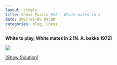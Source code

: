 ```yaml
---
layout: single
title: Chess Puzzle #22 - White mates in 2
date: 2007-05-05 09:00
categories: blog, Chess
---
```

<strong>White to play, White mates in 2 [N. A. bakke 1972]</strong>

<img src="http://www.abluestar.com/scripts/chess_image.php?ff=5K2/1P1R4/P1kN4/7R/8/8/8/8" />

<!--more-->
<a href="javascript:ReverseContentDisplay('chess_solution')">[Show Solution]</a>
<p id="chess_solution" style="clear: both; padding: 5px; display: none">1. b8N Kb6 2. Rb5 mate....</p>
